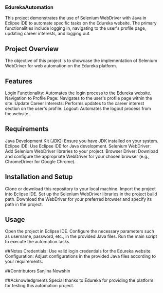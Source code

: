 ### EdurekaAutomation
This project demonstrates the use of Selenium WebDriver with Java in Eclipse IDE to automate specific tasks on the Edureka website. The primary functionalities include logging in, navigating to the user's profile page, updating career interests, and logging out.

## Project Overview
The objective of this project is to showcase the implementation of Selenium WebDriver for web automation on the Edureka platform.

## Features
Login Functionality: Automates the login process to the Edureka website.
Navigation to Profile Page: Navigates to the user's profile page within the site.
Update Career Interests: Performs updates to the career interest section on the user's profile.
Logout: Automates the logout process from the website.

## Requirements
Java Development Kit (JDK): Ensure you have JDK installed on your system.
Eclipse IDE: Use Eclipse IDE for Java development.
Selenium WebDriver: Add Selenium WebDriver libraries to your project.
Browser Driver: Download and configure the appropriate WebDriver for your chosen browser (e.g., ChromeDriver for Google Chrome).

## Installation and Setup
Clone or download this repository to your local machine.
Import the project into Eclipse IDE.
Set up the Selenium WebDriver libraries in the project build path.
Download the WebDriver for your preferred browser and specify its path in the project.

## Usage
Open the project in Eclipse IDE.
Configure the necessary parameters such as username, password, etc., in the provided Java files.
Run the main script to execute the automation tasks.

##Notes
Credentials: Use valid login credentials for the Edureka website.
Configuration: Adjust configurations in the provided Java files according to your requirements.

##Contributors
Sanjina Nowshin

##Acknowledgments
Special thanks to Edureka for providing the platform for testing this automation project.
